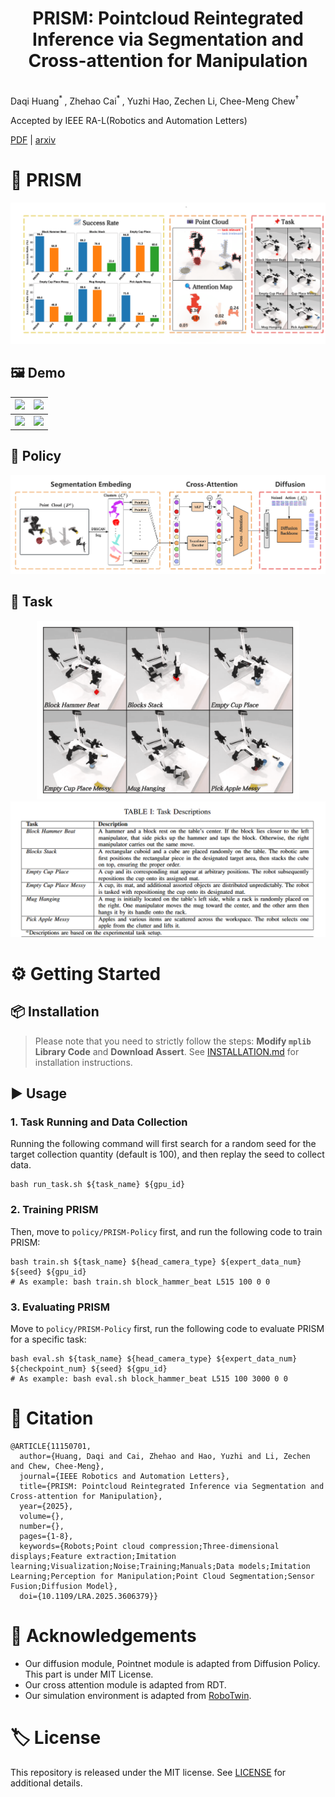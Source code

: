 <h1 align="center">
    PRISM: Pointcloud Reintegrated Inference via Segmentation and Cross-attention for Manipulation<br>
</h1>

<br>Daqi Huang<sup>* </sup>, Zhehao Cai<sup>* </sup>, Yuzhi Hao, Zechen Li, Chee-Meng Chew<sup>†</sup>

Accepted by IEEE RA-L(Robotics and Automation Letters)

[PDF](https://ieeexplore.ieee.org/document/11150701) | [arxiv](http://arxiv.org/abs/2507.04633)<br>
# 🚀 PRISM
![abstra](./files/abstra.png)
## 🖼️ Demo
| <img src="./files/blocks_stack.gif" width="450"> | <img src="./files/empty_cup_place.gif" width="450"> |
| --- | --- |
| <img src="./files/empty_cup_place_messy.gif" width="450"> | <img src="./files/pick_apple_messy.gif" width="450"> |

## 🧩 Policy
![Method](./files/method.png)
## 🎯 Task
<p align="center">
  <img src="./files/task.png" alt="task" width="420"> <img src="./files/task_descrip.png" alt="task_descrip" width=580">
</p>


# ⚙️ Getting Started

## 📦 Installation
> Please note that you need to strictly follow the steps: **Modify `mplib` Library Code** and **Download Assert**.
See [INSTALLATION.md](./INSTALLATION.md) for installation instructions.

## ▶️ Usage 
### 1. Task Running and Data Collection
Running the following command will first search for a random seed for the target collection quantity (default is 100), and then replay the seed to collect data.
```
bash run_task.sh ${task_name} ${gpu_id}
```
### 2. Training PRISM
Then, move to `policy/PRISM-Policy` first, and run the following code to train PRISM:
```
bash train.sh ${task_name} ${head_camera_type} ${expert_data_num} ${seed} ${gpu_id}
# As example: bash train.sh block_hammer_beat L515 100 0 0
```
### 3. Evaluating PRISM
Move to `policy/PRISM-Policy` first, run the following code to evaluate PRISM for a specific task:
```
bash eval.sh ${task_name} ${head_camera_type} ${expert_data_num} ${checkpoint_num} ${seed} ${gpu_id}
# As example: bash eval.sh block_hammer_beat L515 100 3000 0 0
```
# 🔖 Citation
```
@ARTICLE{11150701,
  author={Huang, Daqi and Cai, Zhehao and Hao, Yuzhi and Li, Zechen and Chew, Chee-Meng},
  journal={IEEE Robotics and Automation Letters}, 
  title={PRISM: Pointcloud Reintegrated Inference via Segmentation and Cross-attention for Manipulation}, 
  year={2025},
  volume={},
  number={},
  pages={1-8},
  keywords={Robots;Point cloud compression;Three-dimensional displays;Feature extraction;Imitation learning;Visualization;Noise;Training;Manuals;Data models;Imitation Learning;Perception for Manipulation;Point Cloud Segmentation;Sensor Fusion;Diffusion Model},
  doi={10.1109/LRA.2025.3606379}}
```

# 🙏 Acknowledgements
- Our diffusion module, Pointnet module is adapted from Diffusion Policy. This part is under MIT License.
- Our cross attention module is adapted from RDT.
- Our simulation environment is adapted from [RoboTwin](https://github.com/TianxingChen/RoboTwin).

# 🏷 License
This repository is released under the MIT license. See [LICENSE](./LICENSE.txt) for additional details.

